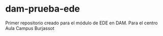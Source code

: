 # dam-prueba-ede
Primer repositorio creado para el módulo de EDE en DAM. Para el centro Aula Campus Burjassot
